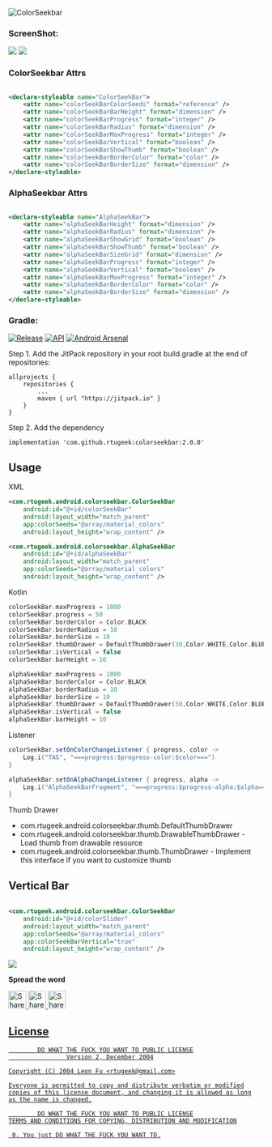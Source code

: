 ![ColorSeekbar](https://github.com/Tobaloidee/ColorSeekBar/blob/master/logo/colorseekbar-02.png)

### ScreenShot:

![](https://github.com/rtugeek/ColorSeekBar/blob/master/screenshot/color.jpg)
![](https://github.com/rtugeek/ColorSeekBar/blob/master/screenshot/alpha.jpg)

### ColorSeekbar Attrs

```xml

<declare-styleable name="ColorSeekBar">
    <attr name="colorSeekBarColorSeeds" format="reference" />
    <attr name="colorSeekBarBarHeight" format="dimension" />
    <attr name="colorSeekBarProgress" format="integer" />
    <attr name="colorSeekBarRadius" format="dimension" />
    <attr name="colorSeekBarMaxProgress" format="integer" />
    <attr name="colorSeekBarVertical" format="boolean" />
    <attr name="colorSeekBarShowThumb" format="boolean" />
    <attr name="colorSeekBarBorderColor" format="color" />
    <attr name="colorSeekBarBorderSize" format="dimension" />
</declare-styleable>
```

### AlphaSeekbar Attrs

```xml

<declare-styleable name="AlphaSeekBar">
    <attr name="alphaSeekBarHeight" format="dimension" />
    <attr name="alphaSeekBarRadius" format="dimension" />
    <attr name="alphaSeekBarShowGrid" format="boolean" />
    <attr name="alphaSeekBarShowThumb" format="boolean" />
    <attr name="alphaSeekBarSizeGrid" format="dimension" />
    <attr name="alphaSeekBarProgress" format="integer" />
    <attr name="alphaSeekBarVertical" format="boolean" />
    <attr name="alphaSeekBarMaxProgress" format="integer" />
    <attr name="alphaSeekBarBorderColor" format="color" />
    <attr name="alphaSeekBarBorderSize" format="dimension" />
</declare-styleable>
```

### Gradle:

<a href="https://jitpack.io/#rtugeek/colorseekbar">![Release](https://jitpack.io/v/rtugeek/colorseekbar.svg)</a>
<a href="https://android-arsenal.com/api?level=14">![API](https://img.shields.io/badge/API-14%2B-brightgreen.svg?style=flat)</a>
<a href="https://android-arsenal.com/details/1/3118">![Android Arsenal](https://img.shields.io/badge/Android%20Arsenal-ColorSeekBar-green.svg?style=true)</a>

Step 1. Add the JitPack repository in your root build.gradle at the end of repositories:

```
allprojects {
    repositories {
        ...
        maven { url "https://jitpack.io" }
    }
}
```

Step 2. Add the dependency

```
implementation 'com.github.rtugeek:colorseekbar:2.0.0'
```

## Usage

XML

```xml
<com.rtugeek.android.colorseekbar.ColorSeekBar 
    android:id="@+id/colorSeekBar"
    android:layout_width="match_parent"
    app:colorSeeds="@array/material_colors"
    android:layout_height="wrap_content" />

<com.rtugeek.android.colorseekbar.AlphaSeekBar 
    android:id="@+id/alphaSeekBar"
    android:layout_width="match_parent" 
    app:colorSeeds="@array/material_colors"
    android:layout_height="wrap_content" />
```

Kotlin

```kotlin
colorSeekBar.maxProgress = 1000
colorSeekBar.progress = 50
colorSeekBar.borderColor = Color.BLACK
colorSeekBar.borderRadius = 10
colorSeekBar.borderSize = 10
colorSeekBar.thumbDrawer = DefaultThumbDrawer(30,Color.WHITE,Color.BLUE)
colorSeekBar.isVertical = false
colorSeekBar.barHeight = 10

alphaSeekBar.maxProgress = 1000
alphaSeekBar.borderColor = Color.BLACK
alphaSeekBar.borderRadius = 10
alphaSeekBar.borderSize = 10
alphaSeekBar.thumbDrawer = DefaultThumbDrawer(30,Color.WHITE,Color.BLUE)
alphaSeekBar.isVertical = false
alphaSeekBar.barHeight = 10
```

Listener

```java
colorSeekBar.setOnColorChangeListener { progress, color ->
    Log.i("TAG", "===progress:$progress-color:$color===")
}

alphaSeekBar.setOnAlphaChangeListener { progress, alpha ->
    Log.i("AlphaSeekBarFragment", "===progress:$progress-alpha:$alpha===")
}
```

Thumb Drawer
- com.rtugeek.android.colorseekbar.thumb.DefaultThumbDrawer
- com.rtugeek.android.colorseekbar.thumb.DrawableThumbDrawer - Load thumb from drawable resource
- com.rtugeek.android.colorseekbar.thumb.ThumbDrawer - Implement this interface if you want to customize thumb

## Vertical Bar

```xml

<com.rtugeek.android.colorseekbar.ColorSeekBar 
    android:id="@+id/colorSlider"
    android:layout_width="match_parent" 
    app:colorSeeds="@array/material_colors"
    app:colorSeekBarVertical="true" 
    android:layout_height="wrap_content" />
```

![](https://github.com/rtugeek/ColorSeekBar/blob/master/screenshot/vertical.png)

**Spread the word**

<a href="https://twitter.com/intent/tweet?text=Check%20out%20the%20ColorSeekBar%20library%20on%20Github:%20https://github.com/rtugeek/ColorSeekBar/" target="_blank" title="share to twitter" style="width:100%"><img src="https://github.com/PhilJay/MPAndroidChart/blob/master/design/twitter_icon.png" title="Share on Twitter" width="35" height=35 />
<a href="https://plus.google.com/share?url=https://github.com/rtugeek/ColorSeekBar/" target="_blank" title="share to Google+" style="width:100%"><img src="https://github.com/PhilJay/MPAndroidChart/blob/master/design/googleplus_icon.png" title="Share on Google+" width="35" height=35 />
<a href="https://www.facebook.com/sharer/sharer.php?u=https://github.com/rtugeek/ColorSeekBar/" target="_blank" title="share to facebook" style="width:100%"><img src="https://github.com/PhilJay/MPAndroidChart/blob/master/design/facebook_icon.png" title="Share on Facebook" width="35" height=35 />

## License

            DO WHAT THE FUCK YOU WANT TO PUBLIC LICENSE
                    Version 2, December 2004

    Copyright (C) 2004 Leon Fu <rtugeek@gmail.com>

    Everyone is permitted to copy and distribute verbatim or modified
    copies of this license document, and changing it is allowed as long
    as the name is changed.

            DO WHAT THE FUCK YOU WANT TO PUBLIC LICENSE
    TERMS AND CONDITIONS FOR COPYING, DISTRIBUTION AND MODIFICATION

     0. You just DO WHAT THE FUCK YOU WANT TO.
